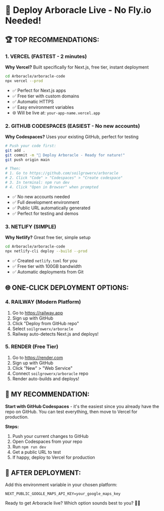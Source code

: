 # 🚀 Deploy Arboracle Live - No Fly.io Needed!

## 🏆 TOP RECOMMENDATIONS:

### 1. VERCEL (FASTEST - 2 minutes)
**Why Vercel?** Built specifically for Next.js, free tier, instant deployment
```bash
cd Arboracle/arboracle-code
npx vercel --prod
```
- ✅ Perfect for Next.js apps
- ✅ Free tier with custom domains
- ✅ Automatic HTTPS
- ✅ Easy environment variables
- 🌐 Will be live at: `your-app-name.vercel.app`

### 2. GITHUB CODESPACES (EASIEST - No new accounts)
**Why Codespaces?** Uses your existing GitHub, perfect for testing
```bash
# Push your code first:
git add .
git commit -m "🌳 Deploy Arboracle - Ready for nature!"
git push origin main

# Then:
# 1. Go to https://github.com/soilgrowerx/arboracle
# 2. Click "Code" > "Codespaces" > "Create codespace"
# 3. In terminal: npm run dev
# 4. Click "Open in Browser" when prompted
```
- ✅ No new accounts needed
- ✅ Full development environment
- ✅ Public URL automatically generated
- ✅ Perfect for testing and demos

### 3. NETLIFY (SIMPLE)
**Why Netlify?** Great free tier, simple setup
```bash
cd Arboracle/arboracle-code
npx netlify-cli deploy --build --prod
```
- ✅ Created `netlify.toml` for you
- ✅ Free tier with 100GB bandwidth
- ✅ Automatic deployments from Git

## 🌐 ONE-CLICK DEPLOYMENT OPTIONS:

### 4. RAILWAY (Modern Platform)
1. Go to https://railway.app
2. Sign up with GitHub
3. Click "Deploy from GitHub repo"
4. Select `soilgrowerx/arboracle`
5. Railway auto-detects Next.js and deploys!

### 5. RENDER (Free Tier)
1. Go to https://render.com
2. Sign up with GitHub
3. Click "New" > "Web Service"
4. Connect `soilgrowerx/arboracle` repo
5. Render auto-builds and deploys!

## 🎯 MY RECOMMENDATION:

**Start with GitHub Codespaces** - it's the easiest since you already have the repo on GitHub. You can test everything, then move to Vercel for production.

**Steps:**
1. Push your current changes to GitHub
2. Open Codespaces from your repo
3. Run `npm run dev` 
4. Get a public URL to test
5. If happy, deploy to Vercel for production

## 🔑 AFTER DEPLOYMENT:
Add this environment variable in your chosen platform:
```
NEXT_PUBLIC_GOOGLE_MAPS_API_KEY=your_google_maps_key
```

Ready to get Arboracle live? Which option sounds best to you? 🌳✨